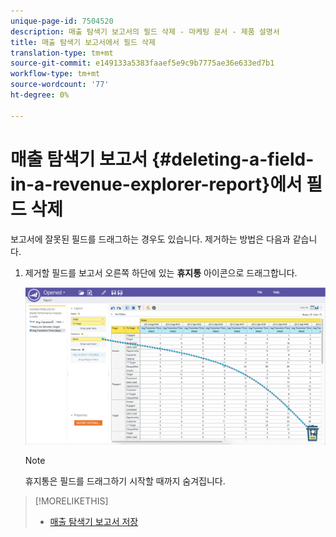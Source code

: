 ```yaml
---
unique-page-id: 7504520
description: 매출 탐색기 보고서의 필드 삭제 - 마케팅 문서 - 제품 설명서
title: 매출 탐색기 보고서에서 필드 삭제
translation-type: tm+mt
source-git-commit: e149133a5383faaef5e9c9b7775ae36e633ed7b1
workflow-type: tm+mt
source-wordcount: '77'
ht-degree: 0%

---
```



# 매출 탐색기 보고서 {#deleting-a-field-in-a-revenue-explorer-report}에서 필드 삭제

보고서에 잘못된 필드를 드래그하는 경우도 있습니다. 제거하는 방법은 다음과 같습니다.

1. 제거할 필드를 보고서 오른쪽 하단에 있는 **휴지통** 아이콘으로 드래그합니다.

   ![](assets/image2015-3-24-16-3a40-3a13.png)

   >[!NOTE]
   >
   >휴지통은 필드를 드래그하기 시작할 때까지 숨겨집니다.

>[!MORELIKETHIS]
>
>* [매출 탐색기 보고서 저장](saving-a-revenue-explorer-report.md)

>



